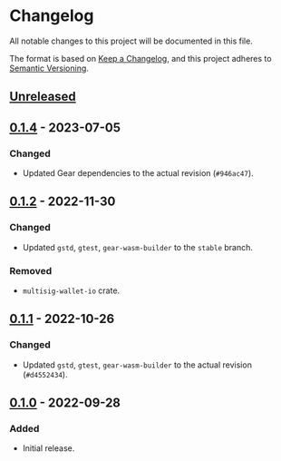 # Changelog
All notable changes to this project will be documented in this file.

The format is based on [Keep a Changelog](https://keepachangelog.com/en/1.0.0/),
and this project adheres to [Semantic Versioning](https://semver.org/spec/v2.0.0.html).

## [Unreleased]

## [0.1.4] - 2023-07-05
### Changed
- Updated Gear dependencies to the actual revision (`#946ac47`).

## [0.1.2] - 2022-11-30
### Changed
- Updated `gstd`, `gtest`, `gear-wasm-builder` to the `stable` branch.
### Removed
- `multisig-wallet-io` crate.

## [0.1.1] - 2022-10-26
### Changed
- Updated `gstd`, `gtest`, `gear-wasm-builder` to the actual revision (`#d4552434`).

## [0.1.0] - 2022-09-28
### Added
- Initial release.

[Unreleased]: https://github.com/gear-dapps/multisig-wallet/compare/0.1.4...HEAD
[0.1.4]: https://github.com/gear-dapps/multisig-wallet/compare/0.1.2...0.1.4
[0.1.2]: https://github.com/gear-dapps/multisig-wallet/compare/0.1.1...0.1.2
[0.1.1]: https://github.com/gear-dapps/multisig-wallet/compare/0.1.0...0.1.1
[0.1.0]: https://github.com/gear-dapps/multisig-wallet/compare/59b2f7b...0.1.0

